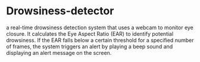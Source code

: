 # Drowsiness-detector
a real-time drowsiness detection system that uses a webcam to monitor eye closure. It calculates the Eye Aspect Ratio (EAR) to identify potential drowsiness. If the EAR falls below a certain threshold for a specified number of frames, the system triggers an alert by playing a beep sound and displaying an alert message on the screen.
